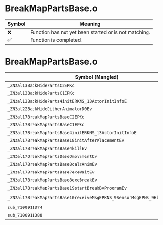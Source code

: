 # BreakMapPartsBase.o
| Symbol | Meaning 
| ------------- | ------------- 
| :x: | Function has not yet been started or is not matching. 
| :white_check_mark: | Function is completed. 


# BreakMapPartsBase.o
| Symbol (Mangled) | Symbol (Demangled) | Decompiled? |
| ------------- |  ------------- | ------------- |
| `_ZN2al13BackHidePartsC2EPKc` | `al::BackHideParts::BackHideParts(char const*)` | :x: |
| `_ZN2al13BackHidePartsC1EPKc` | `al::BackHideParts::BackHideParts(char const*)` | :x: |
| `_ZN2al13BackHideParts4initERKNS_13ActorInitInfoE` | `al::BackHideParts::init(al::ActorInitInfo const&)` | :x: |
| `_ZN2al22BackHideDitherAnimatorD0Ev` | `al::BackHideDitherAnimator::~BackHideDitherAnimator()` | :x: |
| `_ZN2al17BreakMapPartsBaseC2EPKc` | `al::BreakMapPartsBase::BreakMapPartsBase(char const*)` | :x: |
| `_ZN2al17BreakMapPartsBaseC1EPKc` | `al::BreakMapPartsBase::BreakMapPartsBase(char const*)` | :x: |
| `_ZN2al17BreakMapPartsBase4initERKNS_13ActorInitInfoE` | `al::BreakMapPartsBase::init(al::ActorInitInfo const&)` | :x: |
| `_ZN2al17BreakMapPartsBase18initAfterPlacementEv` | `al::BreakMapPartsBase::initAfterPlacement(void)` | :x: |
| `_ZN2al17BreakMapPartsBase4killEv` | `al::BreakMapPartsBase::kill(void)` | :x: |
| `_ZN2al17BreakMapPartsBase8movementEv` | `al::BreakMapPartsBase::movement(void)` | :x: |
| `_ZN2al17BreakMapPartsBase8calcAnimEv` | `al::BreakMapPartsBase::calcAnim(void)` | :x: |
| `_ZN2al17BreakMapPartsBase7exeWaitEv` | `al::BreakMapPartsBase::exeWait(void)` | :x: |
| `_ZN2al17BreakMapPartsBase8exeBreakEv` | `al::BreakMapPartsBase::exeBreak(void)` | :x: |
| `_ZN2al17BreakMapPartsBase19startBreakByProgramEv` | `al::BreakMapPartsBase::startBreakByProgram(void)` | :x: |
| `_ZN2al17BreakMapPartsBase10receiveMsgEPKNS_9SensorMsgEPNS_9HitSensorES5_` | `al::BreakMapPartsBase::receiveMsg(al::SensorMsg const*,al::HitSensor *,al::HitSensor *)` | :x: |
| `sub_7100911374` | `` | :x: |
| `sub_7100911388` | `` | :x: |
